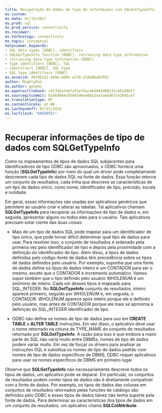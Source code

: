 ```yaml
---
title: Recuperação de dados de tipo de informações com SQLGetTypeInfo | Microsoft Docs
ms.custom: ''
ms.date: 01/19/2017
ms.prod: sql
ms.prod_service: connectivity
ms.reviewer: ''
ms.technology: connectivity
ms.topic: conceptual
helpviewer_keywords:
- SQL data types [ODBC], identifiers
- SQLGetTypeInfo function [ODBC], retrieving data type information
- retrieving data type information [ODBC]
- type identifiers [ODBC], SQL
- identifiers [ODBC], SQL type
- SQL type identifiers [ODBC]
ms.assetid: d4f8b152-ab9e-4d05-a720-d10a08a6df81
author: MightyPen
ms.author: genemi
ms.openlocfilehash: c4f336a7ebfaf5e76ac464944900231c452809f7
ms.sourcegitcommit: b2464064c0566590e486a3aafae6d67ce2645cef
ms.translationtype: MT
ms.contentlocale: pt-BR
ms.lasthandoff: 07/15/2019
ms.locfileid: "68020551"
---
```

# <a name="retrieving-data-type-information-with-sqlgettypeinfo"></a>Recuperar informações de tipo de dados com SQLGetTypeInfo
Como os mapeamentos de tipos de dados SQL subjacentes para identificadores de tipo ODBC são aproximados, o ODBC fornece uma função (**SQLGetTypeInfo**) por meio do qual um driver pode completamente descrevem cada tipo de dados SQL na fonte de dados. Essa função retorna um conjunto de resultados, cada linha que descreve as características de um tipo de dados único, como nome, identificador de tipo, precisão, escala e nulidade.  
  
 Em geral, essas informações são usadas por aplicativos genéricos que permitem ao usuário criar e alterar as tabelas. Tal aplicativos chamam **SQLGetTypeInfo** para recuperar as informações de tipo de dados e, em seguida, apresentar alguns ou todos eles para o usuário. Tais aplicativos precisam estar ciente das duas coisas:  
  
-   Mais de um tipo de dados SQL pode mapear para um identificador de tipo único, que pode tornar difícil determinar qual tipo de dados para usar. Para resolver isso, o conjunto de resultados é ordenado pela primeira vez pelo identificador de tipo e depois pela proximidade com a definição do identificador de tipo. Além disso, a tipos de dados definidos pelo código-fonte de dados têm precedência sobre os tipos de dados definidos pelo usuário. Por exemplo, suponha que uma fonte de dados define os tipos de dados inteiro e um CONTADOR para ser o mesmo, exceto que o CONTADOR é incremento automático. Vamos supor também que o tipo definido pelo usuário WHOLENUM é um sinônimo de inteiro. Cada um desses tipos é mapeado para SQL_INTEGER. No **SQLGetTypeInfo** conjunto de resultados, inteiro aparece primeiro, seguido por WHOLENUM e, em seguida, o CONTADOR. WHOLENUM aparece após inteiro porque ele é definido pelo usuário, mas antes de CONTADOR porque ele mais se aproxima a definição do SQL_INTEGER identificador de tipo.  
  
-   ODBC não define os nomes de tipo de dados para uso em **CREATE TABLE** e **ALTER TABLE** instruções. Em vez disso, o aplicativo deve usar o nome retornado na coluna de TYPE_NAME do conjunto de resultados retornado por **SQLGetTypeInfo**. A razão para isso é que embora a maior parte do SQL não varia muito entre DBMSs, nomes de tipo de dados podem variar muito. Em vez de forçar os drivers para analisar as instruções SQL e substitua os nomes de tipo de dados padrão com nomes de tipo de dados específicos de DBMS, ODBC requer aplicativos para usar os nomes específicos de DBMS em primeiro lugar.  
  
 Observe que **SQLGetTypeInfo** não necessariamente descreve todos os tipos de dados, um aplicativo pode se deparar. Em particular, os conjuntos de resultados podem conter tipos de dados não é diretamente compatível com a fonte de dados. Por exemplo, os tipos de dados das colunas em conjuntos de resultados retornados pelas funções de catálogo são definidos pelo ODBC e esses tipos de dados talvez não tenha suporte pela fonte de dados. Para determinar as características dos tipos de dados em um conjunto de resultados, um aplicativo chama **SQLColAttribute**.
